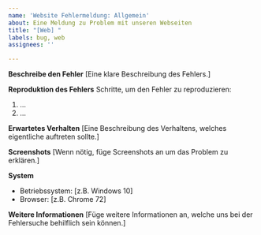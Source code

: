 ```yaml
---
name: 'Website Fehlermeldung: Allgemein'
about: Eine Meldung zu Problem mit unseren Webseiten
title: "[Web] "
labels: bug, web
assignees: ''

---
```


**Beschreibe den Fehler**
[Eine klare Beschreibung des Fehlers.]

**Reproduktion des Fehlers**
Schritte, um den Fehler zu reproduzieren:
1. ...
2. ...

**Erwartetes Verhalten**
[Eine Beschreibung des Verhaltens, welches eigentliche auftreten sollte.]

**Screenshots**
[Wenn nötig, füge Screenshots an um das Problem zu erklären.]

**System**
 - Betriebssystem: [z.B. Windows 10]
 - Browser: [z.B. Chrome 72]

**Weitere Informationen**
[Füge weitere Informationen an, welche uns bei der Fehlersuche behilflich sein können.]
